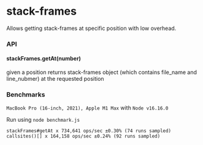 # stack-frames

Allows getting stack-frames at specific position with low overhead.

### API

#### stackFrames.getAt(number)

given a position returns stack-frames object (which contains file_name and line_nubmer) at the requested position


### Benchmarks

`MacBook Pro (16-inch, 2021), Apple M1 Max` with `Node v16.16.0`

Run using `node benchmark.js`

```
stackFrames#getAt x 734,641 ops/sec ±0.30% (74 runs sampled)
callsites()[] x 164,158 ops/sec ±0.24% (92 runs sampled)
```
